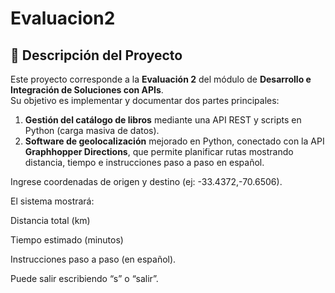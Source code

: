 # Evaluacion2

## 📘 Descripción del Proyecto

Este proyecto corresponde a la **Evaluación 2** del módulo de **Desarrollo e Integración de Soluciones con APIs**.  
Su objetivo es implementar y documentar dos partes principales:

1. **Gestión del catálogo de libros** mediante una API REST y scripts en Python (carga masiva de datos).  
2. **Software de geolocalización** mejorado en Python, conectado con la API **Graphhopper Directions**, que permite planificar rutas mostrando distancia, tiempo e instrucciones paso a paso en español.

Ingrese coordenadas de origen y destino (ej: -33.4372,-70.6506).

El sistema mostrará:

Distancia total (km)

Tiempo estimado (minutos)

Instrucciones paso a paso (en español).

Puede salir escribiendo “s” o “salir”.
